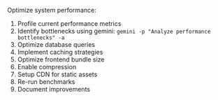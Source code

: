 Optimize system performance:

1. Profile current performance metrics
2. Identify bottlenecks using gemini: `gemini -p "Analyze performance bottlenecks" -a`
3. Optimize database queries
4. Implement caching strategies
5. Optimize frontend bundle size
6. Enable compression
7. Setup CDN for static assets
8. Re-run benchmarks
9. Document improvements